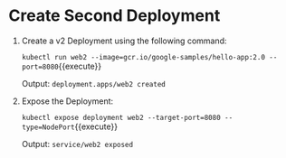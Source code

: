 # Create Second Deployment

1. Create a v2 Deployment using the following command:

    `kubectl run web2 --image=gcr.io/google-samples/hello-app:2.0 --port=8080`{{execute}}

    Output:
    `deployment.apps/web2 created`

2. Expose the Deployment:

    `kubectl expose deployment web2 --target-port=8080 --type=NodePort`{{execute}}

    Output:
    `service/web2 exposed`
